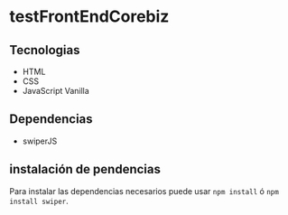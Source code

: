 # testFrontEndCorebiz

## Tecnologias
* HTML
* CSS
* JavaScript Vanilla

## Dependencias

* swiperJS

## instalación de pendencias
Para instalar las dependencias necesarios puede usar `npm install`  ó `npm install swiper`.
